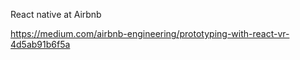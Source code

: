 React native at Airbnb

https://medium.com/airbnb-engineering/prototyping-with-react-vr-4d5ab91b6f5a
